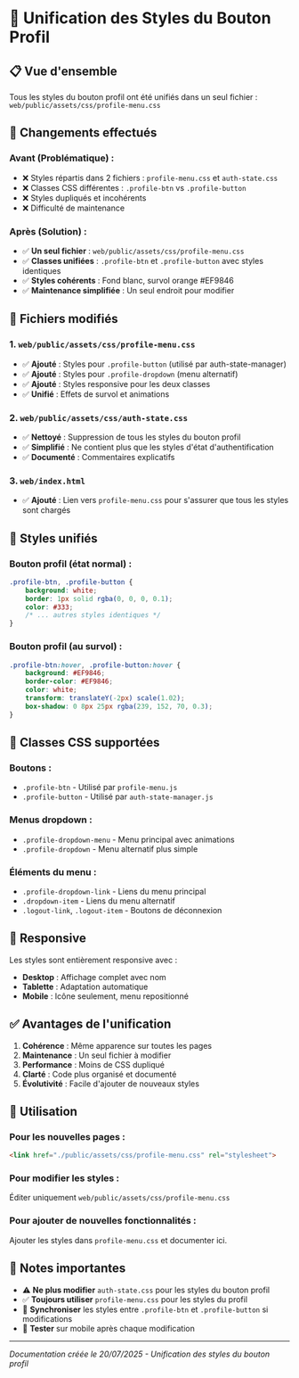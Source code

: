 # 🎯 Unification des Styles du Bouton Profil

## 📋 Vue d'ensemble

Tous les styles du bouton profil ont été unifiés dans un seul fichier : `web/public/assets/css/profile-menu.css`

## 🔄 Changements effectués

### **Avant (Problématique) :**
- ❌ Styles répartis dans 2 fichiers : `profile-menu.css` et `auth-state.css`
- ❌ Classes CSS différentes : `.profile-btn` vs `.profile-button`
- ❌ Styles dupliqués et incohérents
- ❌ Difficulté de maintenance

### **Après (Solution) :**
- ✅ **Un seul fichier** : `web/public/assets/css/profile-menu.css`
- ✅ **Classes unifiées** : `.profile-btn` et `.profile-button` avec styles identiques
- ✅ **Styles cohérents** : Fond blanc, survol orange #EF9846
- ✅ **Maintenance simplifiée** : Un seul endroit pour modifier

## 📁 Fichiers modifiés

### **1. `web/public/assets/css/profile-menu.css`**
- ✅ **Ajouté** : Styles pour `.profile-button` (utilisé par auth-state-manager)
- ✅ **Ajouté** : Styles pour `.profile-dropdown` (menu alternatif)
- ✅ **Ajouté** : Styles responsive pour les deux classes
- ✅ **Unifié** : Effets de survol et animations

### **2. `web/public/assets/css/auth-state.css`**
- ✅ **Nettoyé** : Suppression de tous les styles du bouton profil
- ✅ **Simplifié** : Ne contient plus que les styles d'état d'authentification
- ✅ **Documenté** : Commentaires explicatifs

### **3. `web/index.html`**
- ✅ **Ajouté** : Lien vers `profile-menu.css` pour s'assurer que tous les styles sont chargés

## 🎨 Styles unifiés

### **Bouton profil (état normal) :**
```css
.profile-btn, .profile-button {
    background: white;
    border: 1px solid rgba(0, 0, 0, 0.1);
    color: #333;
    /* ... autres styles identiques */
}
```

### **Bouton profil (au survol) :**
```css
.profile-btn:hover, .profile-button:hover {
    background: #EF9846;
    border-color: #EF9846;
    color: white;
    transform: translateY(-2px) scale(1.02);
    box-shadow: 0 8px 25px rgba(239, 152, 70, 0.3);
}
```

## 🔧 Classes CSS supportées

### **Boutons :**
- `.profile-btn` - Utilisé par `profile-menu.js`
- `.profile-button` - Utilisé par `auth-state-manager.js`

### **Menus dropdown :**
- `.profile-dropdown-menu` - Menu principal avec animations
- `.profile-dropdown` - Menu alternatif plus simple

### **Éléments du menu :**
- `.profile-dropdown-link` - Liens du menu principal
- `.dropdown-item` - Liens du menu alternatif
- `.logout-link`, `.logout-item` - Boutons de déconnexion

## 📱 Responsive

Les styles sont entièrement responsive avec :
- **Desktop** : Affichage complet avec nom
- **Tablette** : Adaptation automatique
- **Mobile** : Icône seulement, menu repositionné

## ✅ Avantages de l'unification

1. **Cohérence** : Même apparence sur toutes les pages
2. **Maintenance** : Un seul fichier à modifier
3. **Performance** : Moins de CSS dupliqué
4. **Clarté** : Code plus organisé et documenté
5. **Évolutivité** : Facile d'ajouter de nouveaux styles

## 🚀 Utilisation

### **Pour les nouvelles pages :**
```html
<link href="./public/assets/css/profile-menu.css" rel="stylesheet">
```

### **Pour modifier les styles :**
Éditer uniquement `web/public/assets/css/profile-menu.css`

### **Pour ajouter de nouvelles fonctionnalités :**
Ajouter les styles dans `profile-menu.css` et documenter ici.

## 📝 Notes importantes

- ⚠️ **Ne plus modifier** `auth-state.css` pour les styles du bouton profil
- ✅ **Toujours utiliser** `profile-menu.css` pour les styles du profil
- 🔄 **Synchroniser** les styles entre `.profile-btn` et `.profile-button` si modifications
- 📱 **Tester** sur mobile après chaque modification

---
*Documentation créée le 20/07/2025 - Unification des styles du bouton profil* 
